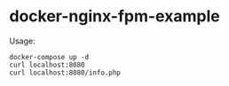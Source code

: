 # docker-nginx-fpm-example

Usage:

    docker-compose up -d
    curl localhost:8080
    curl localhost:8080/info.php
